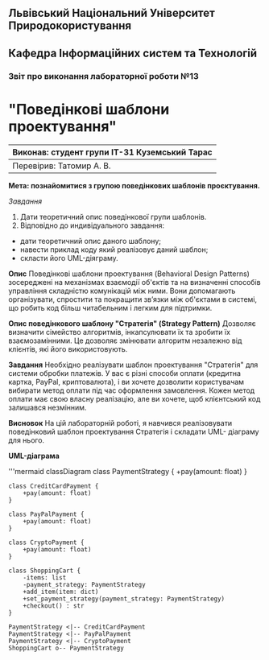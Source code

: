 ## Львівський Національний Університет Природокористування
## Кафедра Інформаційних систем та Технологій



### Звіт про виконання лабораторної роботи №13
# "Поведінкові шаблони проектування"



| Виконав: студент групи ІТ-31 Куземський Тарас |
|----------------------------------------------------|
| Перевірив: Татомир А. В.            |




**Мета: познайомитися з групою поведінкових шаблонів проєктування.**


*Завдання*

1. Дати теоретичний опис поведінкової групи шаблонів.
2. Відповідно до индивідуального завдання:
- дати теоретичний опис даного шаблону;
- навести приклад коду який реалізовує даний шаблон;
- скласти його UML-діяграму.

**Опис**
Поведінкові шаблони проектування (Behavioral Design Patterns) зосереджені на механізмах взаємодії об'єктів та
на визначенні способів управління складністю комунікацій між ними. Вони допомагають організувати, спростити та
покращити зв’язки між об'єктами в системі, що робить код більш читабельним і легким для підтримки.

**Опис поведінкового шаблону "Стратегія" (Strategy Pattern)**
Дозволяє визначити сімейство алгоритмів, інкапсулювати їх та зробити їх взаємозамінними. Це дозволяє змінювати алгоритм незалежно від клієнтів, які його використовують.

**Завдання**
Необхідно реалізувати шаблон проектування "Стратегія" для системи обробки платежів. У вас є різні способи оплати (кредитна картка, PayPal, криптовалюта), і ви хочете дозволити користувачам вибирати метод оплати під час оформлення замовлення. Кожен метод оплати має свою власну реалізацію, але ви хочете, щоб клієнтський код залишався незмінним.

**Висновок**
На цій лабораторній роботі, я навчився реалізовувати поведінковий шаблон проектування Стратегія і складати UML-
діаграму для нього.

**UML-діаграма**

'''mermaid
classDiagram
    class PaymentStrategy {
        +pay(amount: float)
    }

    class CreditCardPayment {
        +pay(amount: float)
    }

    class PayPalPayment {
        +pay(amount: float)
    }

    class CryptoPayment {
        +pay(amount: float)
    }

    class ShoppingCart {
        -items: list
        -payment_strategy: PaymentStrategy
        +add_item(item: dict)
        +set_payment_strategy(payment_strategy: PaymentStrategy)
        +checkout() : str
    }

    PaymentStrategy <|-- CreditCardPayment
    PaymentStrategy <|-- PayPalPayment
    PaymentStrategy <|-- CryptoPayment
    ShoppingCart o-- PaymentStrategy

